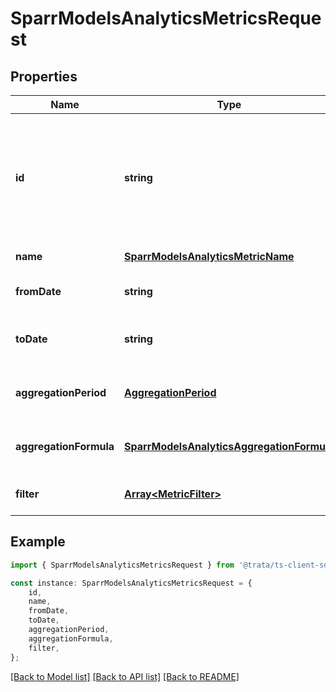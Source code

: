 # SparrModelsAnalyticsMetricsRequest


## Properties

Name | Type | Description | Notes
------------ | ------------- | ------------- | -------------
**id** | **string** | Unique identifier for the metric request. This can be helped to co-relate the request and response | [default to undefined]
**name** | [**SparrModelsAnalyticsMetricName**](SparrModelsAnalyticsMetricName.md) | Name of the metric | [default to undefined]
**fromDate** | **string** | Start date to get metric request | [default to undefined]
**toDate** | **string** | End date until get metric request | [default to undefined]
**aggregationPeriod** | [**AggregationPeriod**](AggregationPeriod.md) | Aggregation period for the metric request | [default to undefined]
**aggregationFormula** | [**SparrModelsAnalyticsAggregationFormula**](SparrModelsAnalyticsAggregationFormula.md) | Aggregation formula for the metric request | [default to undefined]
**filter** | [**Array&lt;MetricFilter&gt;**](MetricFilter.md) |  | [optional] [default to undefined]

## Example

```typescript
import { SparrModelsAnalyticsMetricsRequest } from '@trata/ts-client-sdk';

const instance: SparrModelsAnalyticsMetricsRequest = {
    id,
    name,
    fromDate,
    toDate,
    aggregationPeriod,
    aggregationFormula,
    filter,
};
```

[[Back to Model list]](../README.md#documentation-for-models) [[Back to API list]](../README.md#documentation-for-api-endpoints) [[Back to README]](../README.md)
